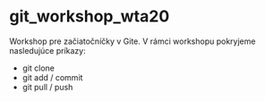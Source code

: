 # git_workshop_wta20

Workshop pre začiatočníčky v Gite. V rámci workshopu pokryjeme nasledujúce príkazy:
- git clone
- git add / commit
- git pull / push